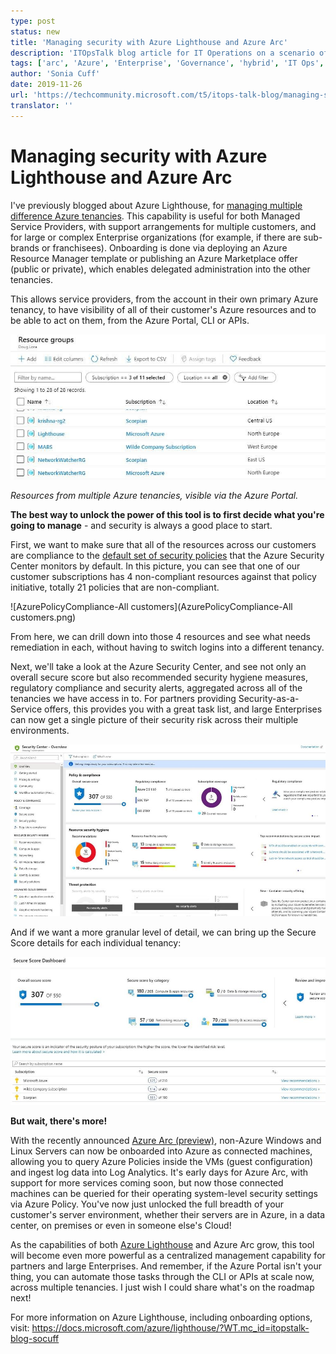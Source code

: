 ```yaml
---
type: post
status: new
title: 'Managing security with Azure Lighthouse and Azure Arc'
description: 'ITOpsTalk blog article for IT Operations on a scenario of how the Azure Lighthouse and Azure Arc products can monitor the security (Azure Policy compliance, Azure Security Centre and Secure Score) of multiple tenants and how adding Azure Arc to the mix then includes on-prem and other-Cloud resources in those management blades.  No video demo but lots of screenshots.'
tags: ['arc', 'Azure', 'Enterprise', 'Governance', 'hybrid', 'IT Ops', 'IT Pro', 'lighthouse', 'MSP', 'Operations', 'partner', 'Security', 'Server']
author: 'Sonia Cuff'
date: 2019-11-26
url: 'https://techcommunity.microsoft.com/t5/itops-talk-blog/managing-security-with-azure-lighthouse-and-azure-arc/ba-p/1032864'
translator: ''
---
```


# Managing security with Azure Lighthouse and Azure Arc

<ContentMeta />

I've previously blogged about Azure Lighthouse, for [managing multiple difference Azure tenancies](https://techcommunity.microsoft.com/t5/ITOps-Talk-Blog/Manage-multiple-Azure-tenancies-with-Azure-Lighthouse/ba-p/833928?WT.mc_id=itopstalk-blog-socuff). This capability is useful for both Managed Service Providers, with support arrangements for multiple customers, and for large or complex Enterprise organizations (for example, if there are sub-brands or franchisees). Onboarding is done via deploying an Azure Resource Manager template or publishing an Azure Marketplace offer (public or private), which enables delegated administration into the other tenancies.

 

This allows service providers, from the account in their own primary Azure tenancy, to have visibility of all of their customer's Azure resources and to be able to act on them, from the Azure Portal, CLI or APIs. 

 

![ResourceGroups-AllCustomers](ResourceGroups-AllCustomers.png)

*Resources from multiple Azure tenancies, visible via the Azure Portal.* 

 

**The best way to unlock the power of this tool is to first decide what you're going to manage** - and security is always a good place to start. 

 

First, we want to make sure that all of the resources across our customers are compliance to the [default set of security policies](https://docs.microsoft.com/azure/security-center/security-center-policy-definitions?WT.mc_id=itopstalk-blog-socuff) that the Azure Security Center monitors by default. In this picture, you can see that one of our customer subscriptions has 4 non-compliant resources against that policy initiative, totally 21 policies that are non-compliant.

![AzurePolicyCompliance-All customers](AzurePolicyCompliance-All customers.png)

From here, we can drill down into those 4 resources and see what needs remediation in each, without having to switch logins into a different tenancy.

 

Next, we'll take a look at the Azure Security Center, and see not only an overall secure score but also recommended security hygiene measures, regulatory compliance and security alerts, aggregated across all of the tenancies we have access in to. For partners providing Security-as-a-Service offers, this provides you with a great task list, and large Enterprises can now get a single picture of their security risk across their multiple environments.

![SecurityCenter-Overview](SecurityCenter-Overview.png)

 

And if we want a more granular level of detail, we can bring up the Secure Score details for each individual tenancy:

![SecureScore](SecureScore.png)

 

**But wait, there's more!**

 

With the recently announced [Azure Arc (preview)](https://docs.microsoft.com/azure/azure-arc/servers/overview?WT.mc_id=itopstalk-blog-socuff), non-Azure Windows and Linux Servers can now be onboarded into Azure as connected machines, allowing you to query Azure Policies inside the VMs (guest configuration) and ingest log data into Log Analytics. It's early days for Azure Arc, with support for more services coming soon, but now those connected machines can be queried for their operating system-level security settings via Azure Policy. You've now just unlocked the full breadth of your customer's server environment, whether their servers are in Azure, in a data center, on premises or even in someone else's Cloud! 

 

As the capabilities of both [Azure Lighthouse](https://docs.microsoft.com/azure/lighthouse/concepts/cross-tenant-management-experience?WT.mc_id=itopstalk-blog-socuff) and Azure Arc grow, this tool will become even more powerful as a centralized management capability for partners and large Enterprises. And remember, if the Azure Portal isn't your thing, you can automate those tasks through the CLI or APIs at scale now, across multiple tenancies. I just wish I could share what's on the roadmap next!   

 

For more information on Azure Lighthouse, including onboarding options, visit: <https://docs.microsoft.com/azure/lighthouse/?WT.mc_id=itopstalk-blog-socuff>